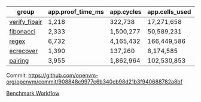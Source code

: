 | group | app.proof_time_ms | app.cycles | app.cells_used | leaf.proof_time_ms | leaf.cycles | leaf.cells_used |
| -- | -- | -- | -- | -- | -- | -- |
| [verify_fibair](https://github.com/openvm-org/openvm/blob/benchmark-results/benchmarks-pr/1834/verify_fibair-908848c9977c6b340cb98d21b3f940688782a8bf.md) | 1,218 |  322,738 |  17,271,658 |- | - | - |
| [fibonacci](https://github.com/openvm-org/openvm/blob/benchmark-results/benchmarks-pr/1834/fibonacci-908848c9977c6b340cb98d21b3f940688782a8bf.md) | 2,333 |  1,500,277 |  50,589,231 |- | - | - |
| [regex](https://github.com/openvm-org/openvm/blob/benchmark-results/benchmarks-pr/1834/regex-908848c9977c6b340cb98d21b3f940688782a8bf.md) | 6,732 |  4,165,432 |  166,449,586 |- | - | - |
| [ecrecover](https://github.com/openvm-org/openvm/blob/benchmark-results/benchmarks-pr/1834/ecrecover-908848c9977c6b340cb98d21b3f940688782a8bf.md) | 1,390 |  137,260 |  8,174,585 |- | - | - |
| [pairing](https://github.com/openvm-org/openvm/blob/benchmark-results/benchmarks-pr/1834/pairing-908848c9977c6b340cb98d21b3f940688782a8bf.md) | 3,955 |  1,862,964 |  102,530,853 |- | - | - |


Commit: https://github.com/openvm-org/openvm/commit/908848c9977c6b340cb98d21b3f940688782a8bf

[Benchmark Workflow](https://github.com/openvm-org/openvm/actions/runs/16236222401)
